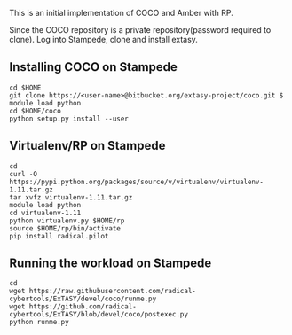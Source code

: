 This is an initial implementation of COCO and Amber with RP.

Since the COCO repository is a private repository(password required to clone). Log into Stampede, clone and install extasy.

Installing COCO on Stampede
---------------------------

```
cd $HOME
git clone https://<user-name>@bitbucket.org/extasy-project/coco.git $
module load python
cd $HOME/coco
python setup.py install --user
```

Virtualenv/RP on Stampede
----------------------

```
cd
curl -O https://pypi.python.org/packages/source/v/virtualenv/virtualenv-1.11.tar.gz
tar xvfz virtualenv-1.11.tar.gz
module load python
cd virtualenv-1.11
python virtualenv.py $HOME/rp
source $HOME/rp/bin/activate
pip install radical.pilot
```


Running the workload on Stampede
--------------------------------
```
cd
wget https://raw.githubusercontent.com/radical-cybertools/ExTASY/devel/coco/runme.py
wget https://github.com/radical-cybertools/ExTASY/blob/devel/coco/postexec.py
python runme.py
```



